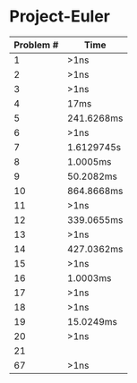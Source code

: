 # Project-Euler

| Problem #  | Time |
| ------------- | ------------- |
| 1  | \>1ns |
| 2  | \>1ns |
| 3  | \>1ns |
| 4  | 17ms |
| 5  | 241.6268ms |
| 6  | \>1ns |
| 7  | 1.6129745s |
| 8  | 1.0005ms |
| 9  | 50.2082ms |
| 10  | 864.8668ms |
| 11  | \>1ns |
| 12  | 339.0655ms |
| 13  | \>1ns |
| 14  | 427.0362ms |
| 15  | \>1ns |
| 16  | 1.0003ms |
| 17  | \>1ns |
| 18  | \>1ns |
| 19  | 15.0249ms |
| 20 | \>1ns |
| 21 |  |
| 67  | \>1ns |

